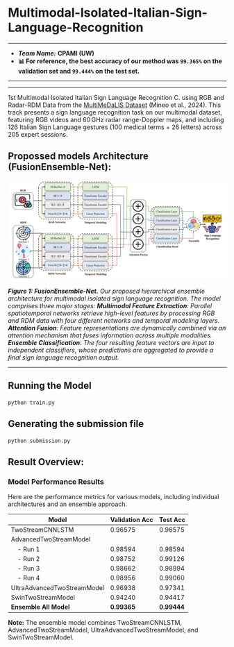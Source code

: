 # Multimodal-Isolated-Italian-Sign-Language-Recognition
---
- ***Team Name:*** **CPAMI (UW)**
- **📊 For reference, the best accuracy of our method was `99.365%` on the validation set and `99.444%` on the test set.**
---
---
1st Multimodal Isolated Italian Sign Language Recognition C. using RGB and Radar-RDM Data from the [MultiMeDaLIS Dataset](https://www.kaggle.com/competitions/iccv-mslr-2025-track-2/data) (Mineo et al., 2024). This track presents a sign language recognition task on our multimodal dataset, featuring RGB videos and 60 GHz radar range-Doppler maps, and including 126 Italian Sign Language gestures (100 medical terms + 26 letters) across 205 expert sessions.

## Propossed models Architecture (FusionEnsemble-Net):


![Diagram of the FusionEnsemble-Net Architecture](asset/FusionEnsemble-Net.png)

*__Figure 1: FusionEnsemble-Net.__ Our proposed hierarchical ensemble architecture for multimodal isolated sign language recognition. The model comprises three major stages:  **Multimodal Feature Extraction**: Parallel spatiotemporal networks retrieve high-level features by processing RGB and RDM data with four different networks and temporal modeling layers. **Attention Fusion**: Feature representations are dynamically combined via an attention mechanism that fuses information across multiple modalities. **Ensemble Classification**: The four resulting feature vectors are input to independent classifiers, whose predictions are aggregated to provide a final sign language recognition output.*

---

## Running the Model

```
python train.py 
```

## Generating the submission file

```
python submission.py 
```

## Result Overview:
### Model Performance Results

Here are the performance metrics for various models, including individual architectures and an ensemble approach.

| Model                       | Validation Acc | Test Acc |
|-----------------------------|----------------|----------|
| TwoStreamCNNLSTM            | 0.96575        | 0.96575  |
| AdvancedTwoStreamModel      |                |          |
| &nbsp;&nbsp;&nbsp;&nbsp;- Run 1 | 0.98594        | 0.98594  |
| &nbsp;&nbsp;&nbsp;&nbsp;- Run 2 | 0.98752        | 0.99126  |
| &nbsp;&nbsp;&nbsp;&nbsp;- Run 3 | 0.98662        | 0.98994  |
| &nbsp;&nbsp;&nbsp;&nbsp;- Run 4 | 0.98956        | 0.99060  |
| UltraAdvancedTwoStreamModel | 0.96938        | 0.97341  |
| SwinTwoStreamModel          | 0.94240        | 0.94417  |
| **Ensemble All Model** | **0.99365** | **0.99444** |

**Note:** The ensemble model combines TwoStreamCNNLSTM, AdvancedTwoStreamModel, UltraAdvancedTwoStreamModel, and SwinTwoStreamModel.